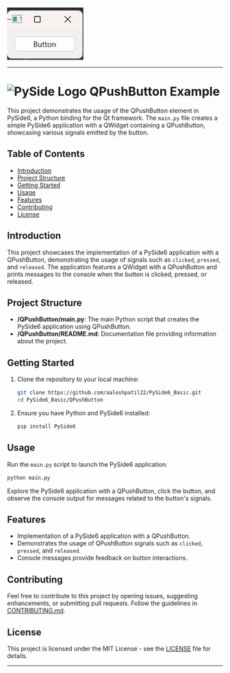 ![Screenshot](Screenshot.png)

---

# ![PySide Logo](https://qt-wiki-uploads.s3.amazonaws.com/images/0/07/PySideLogo1.png) QPushButton Example

This project demonstrates the usage of the QPushButton element in PySide6, a Python binding for the Qt framework. The `main.py` file creates a simple PySide6 application with a QWidget containing a QPushButton, showcasing various signals emitted by the button.

## Table of Contents

- [Introduction](#introduction)
- [Project Structure](#project-structure)
- [Getting Started](#getting-started)
- [Usage](#usage)
- [Features](#features)
- [Contributing](#contributing)
- [License](#license)

## Introduction

This project showcases the implementation of a PySide6 application with a QPushButton, demonstrating the usage of signals such as `clicked`, `pressed`, and `released`. The application features a QWidget with a QPushButton and prints messages to the console when the button is clicked, pressed, or released.

## Project Structure

- **/QPushButton/main.py**: The main Python script that creates the PySide6 application using QPushButton.
- **/QPushButton/README.md**: Documentation file providing information about the project.

## Getting Started

1. Clone the repository to your local machine:

   ```bash
   git clone https://github.com/aaleshpatil22/PySide6_Basic.git
   cd PySide6_Basic/QPushButton
   ```

2. Ensure you have Python and PySide6 installed:

   ```bash
   pip install PySide6
   ```

## Usage

Run the `main.py` script to launch the PySide6 application:

```bash
python main.py
```

Explore the PySide6 application with a QPushButton, click the button, and observe the console output for messages related to the button's signals.

## Features

- Implementation of a PySide6 application with a QPushButton.
- Demonstrates the usage of QPushButton signals such as `clicked`, `pressed`, and `released`.
- Console messages provide feedback on button interactions.

## Contributing

Feel free to contribute to this project by opening issues, suggesting enhancements, or submitting pull requests. Follow the guidelines in [CONTRIBUTING.md](CONTRIBUTING.md).

## License

This project is licensed under the MIT License - see the [LICENSE](../LICENSE.txt) file for details.

---
